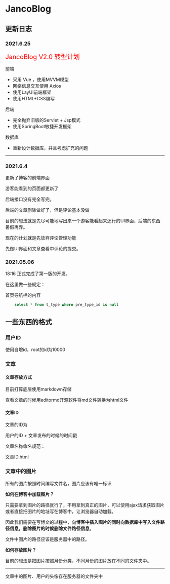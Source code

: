 # JancoBlog

## 更新日志

### **2021.6.25**

<font style="color:red;font-size:20px">JancoBlog V2.0 转型计划</font>

前端

- 采用 Vue ，使用MVVM模型
- 网络信息交互使用 Axios
- 使用LayUI前端框架
- 使用HTML+CSS编写

后端

- 完全抛弃旧版的Servlet + Jsp模式
- 使用SpringBoot敏捷开发框架

数据库

- 重新设计数据库，并且考虑扩充的问题

---

### **2021.6.4**

更新了博客的前端界面

游客能看到的页面都更新了

后端接口没有完全写完。

后端的文章删除做好了，但是评论基本没做

目前的想法就是先尽可能地写出来一个游客能看起来还行的UI界面，后端的东西暑假再弄。

现在的计划就是先放弃评论管理功能

先做UI界面和文章查看中评论的提交。

### **2021.05.06**

 18:16 正式完成了第一版的开发。



在这里做一些规定：

首页导航栏的内容  

```sql
	select * from t_type where pre_type_id is null
```

## 一些东西的格式


### 用户ID

使用自增id，root的id为10000

### 文章

#### 文章存放方式

目前打算底层使用markdown存储

查看文章的时候用editormd开源软件将md文件转换为html文件


#### 文章ID

文章的ID为

用户的ID + 文章发布的时候的时间戳

文章名称命名规范：

文章ID.html

### 文章中的图片

所有的图片按照时间编写文件名，图片应该有唯一标识

**如何在博客中加载图片？**

只需要拿到图片的路径就行了，不用拿到真正的图片，可以使用ajax请求获取图片或者直接把图片的地址写在博客中，让浏览器自动加载。

因此我们需要在写博文的过程中，向**博客中插入图片的同时向数据库中写入文件路径信息，删除图片的时候删除文件路径信息**。

文件中图片的路径应该是服务器中的路径。

**如何存放图片？**

目前的想法是把图片按照月份分类，不同月份的图片放在不同的文件夹中。

---

文章中的图片、用户的头像存在服务器的文件夹中


